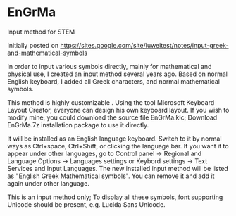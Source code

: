 # EnGrMa

Input method for STEM

Initially posted on https://sites.google.com/site/luweitest/notes/input-greek-and-mathematical-symbols

In order to input various symbols directly, mainly for mathematical and physical use,  I created an input method several years ago. Based on normal English keyboard, I added all Greek characters, and normal mathematical symbols. 

This method is highly customizable . Using the tool Microsoft Keyboard Layout Creator, everyone can design his own keyboard layout. If you wish to modify mine, you could download the source file EnGrMa.klc; Download EnGrMa.7z installation package to use it directly.

It will be installed as an English language keyboard. Switch to it by normal ways as  Ctrl+space, Ctrl+Shift, or clicking the language bar. If you want it to appear under other languages, go to Control panel → Regional and Language Options →  Languages settings or Keybord settings → Text Services and Input Languages. The new installed input method will be listed as "English Greek Mathematical symbols". You can remove it and add it again under other language.

This is an input method only; To display all these symbols, font supporting Unicode should be present, e.g. Lucida Sans Unicode.
